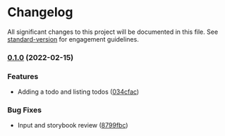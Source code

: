 # Changelog

All significant changes to this project will be documented in this file. See [standard-version](https://github.com/conventional-changelog/standard-version) for engagement guidelines.

### [0.1.0](https://github.com/ZiyoumaSchool/todo-react/commit/a0a023082751ab935cdbcae64e71e9b75a9063d3) (2022-02-15)

### Features

- Adding a todo and listing todos ([034cfac](https://github.com/ZiyoumaSchool/todo-react/commit/034cfacae71fd8fcbc191a37be5d8d29991d7045))

### Bug Fixes

- Input and storybook review ([8799fbc](https://github.com/ZiyoumaSchool/todo-react/commit/92dcc581f5990e1ac83452e435bc9a2c8913ac58))
